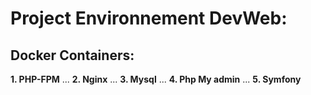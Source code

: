 # Project Environnement DevWeb:

## Docker Containers:

**1. PHP-FPM**
...
**2. Nginx**
...
**3. Mysql**
...
**4. Php My admin**
...
**5. Symfony**

